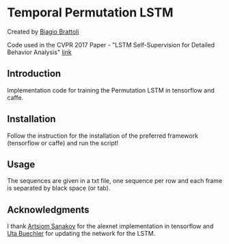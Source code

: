 # Temporal Permutation LSTM
Created by [Biagio Brattoli](https://bbrattoli.github.io/homepage/)

Code used in the CVPR 2017 Paper - "LSTM Self-Supervision for Detailed Behavior Analysis" [link]()

## Introduction

Implementation code for training the Permutation LSTM in tensorflow and caffe. 

## Installation

Follow the instruction for the installation of the preferred framework (tensorflow or caffe) and run the script!

## Usage

The sequences are given in a txt file, one sequence per row and each frame is separated by black space (or tab).

## Acknowledgments

I thank [Artsiom Sanakoy](https://github.com/asanakoy/) for the alexnet implementation in tensorflow and [Uta Buechler](https://utabuechler.github.io/homepage/) for updating the network for the LSTM.
